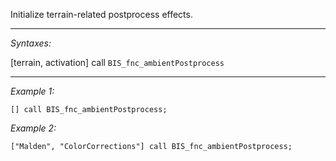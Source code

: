 Initialize terrain-related postprocess effects.


---
*Syntaxes:*

[terrain, activation] call `BIS_fnc_ambientPostprocess`

---
*Example 1:*

```sqf
[] call BIS_fnc_ambientPostprocess;
```

*Example 2:*

```sqf
["Malden", "ColorCorrections"] call BIS_fnc_ambientPostprocess;
```